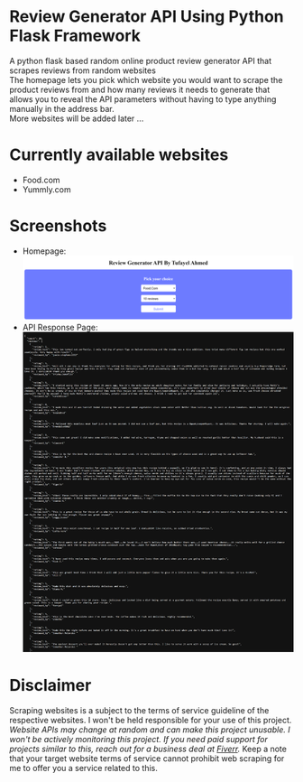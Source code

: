 # Review Generator API Using Python Flask Framework
A python flask based random online product review generator API that scrapes reviews from random websites
<br>
The homepage lets you pick which website you would want to scrape the product reviews from and how many reviews it needs to generate that allows you to reveal the API parameters without having to type anything manually in the address bar. 
<br>
More websites will be added later ...
# Currently available websites
* Food.com
* Yummly.com
# Screenshots
- Homepage:<br>
<img src="https://raw.githubusercontent.com/TufayelLUS/Review-Generator-API-Using-Flask-Framework/main/home.png" /><br>
- API Response Page:<br>
<img src="https://raw.githubusercontent.com/TufayelLUS/Review-Generator-API-Using-Flask-Framework/main/api_page.png" /><br>

# Disclaimer
Scraping websites is a subject to the terms of service guideline of the respective websites. I won't be held responsible for your use of this project. <i>Website APIs may change at random and can make this project unusable. I won't be actively monitoring this project. If you need paid support for projects similar to this, reach out for a business deal at <a href="https://fiverr.com/thechoyon">Fiverr</a>.</i> Keep a note that your target website terms of service cannot prohibit web scraping for me to offer you a service related to this.